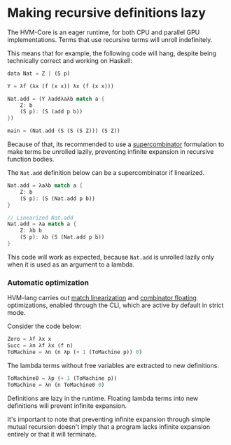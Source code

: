 # Making recursive definitions lazy

The HVM-Core is an eager runtime, for both CPU and parallel GPU implementations. Terms that use recursive terms will unroll indefinitely.

This means that for example, the following code will hang, despite being technically correct and working on Haskell:

```rs
data Nat = Z | (S p)

Y = λf (λx (f (x x)) λx (f (x x)))

Nat.add = (Y λaddλaλb match a {
	Z: b
	(S p): (S (add p b))
})

main = (Nat.add (S (S (S Z))) (S Z))
```

Because of that, its recommended to use a [supercombinator](https://en.wikipedia.org/wiki/Supercombinator) formulation to make terms be unrolled lazily, preventing infinite expansion in recursive function bodies.

The `Nat.add` definition below can be a supercombinator if linearized.

```rs
Nat.add = λaλb match a {
	Z: b
	(S p): (S (Nat.add p b))
}
```

```rs
// Linearized Nat.add
Nat.add = λa match a {
	Z: λb b
	(S p): λb (S (Nat.add p b))
}
```

This code will work as expected, because `Nat.add` is unrolled lazily only when it is used as an argument to a lambda.

### Automatic optimization

HVM-lang carries out [match linearization](compiler-options#linearize-matches) and [combinator floating](compiler-options#float-combinators) optimizations, enabled through the CLI, which are active by default in strict mode.

Consider the code below:

```rs
Zero = λf λx x
Succ = λn λf λx (f n)
ToMachine = λn (n λp (+ 1 (ToMachine p)) 0)
```

The lambda terms without free variables are extracted to new definitions.

```rs
ToMachine0 = λp (+ 1 (ToMachine p))
ToMachine = λn (n ToMachine0 0)
```

Definitions are lazy in the runtime. Floating lambda terms into new definitions will prevent infinite expansion.

It's important to note that preventing infinite expansion through simple mutual recursion doesn't imply that a program lacks infinite expansion entirely or that it will terminate.
